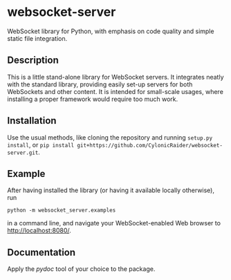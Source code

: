 # websocket-server

WebSocket library for Python, with emphasis on code quality and simple static file integration.

## Description

This is a little stand-alone library for WebSocket servers.
It integrates neatly with the standard library, providing easily set-up
servers for both WebSockets and other content. It is intended for
small-scale usages, where installing a proper framework would require
too much work.

## Installation

Use the usual methods, like cloning the repository and running `setup.py install`, or
`pip install git+https://github.com/CylonicRaider/websocket-server.git`.

## Example

After having installed the library (or having it available locally otherwise), run

    python -m websocket_server.examples

in a command line, and navigate your WebSocket-enabled Web browser to
[http://localhost:8080/](http://localhost:8080/).

## Documentation

Apply the *pydoc* tool of your choice to the package.
